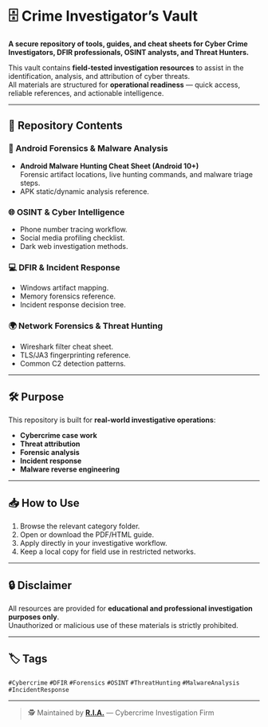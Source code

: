 # 🗄️ Crime Investigator’s Vault

**A secure repository of tools, guides, and cheat sheets for Cyber Crime Investigators, DFIR professionals, OSINT analysts, and Threat Hunters.**

This vault contains **field-tested investigation resources** to assist in the identification, analysis, and attribution of cyber threats.  
All materials are structured for **operational readiness** — quick access, reliable references, and actionable intelligence.

---

## 📂 Repository Contents

### 📱 Android Forensics & Malware Analysis
- **Android Malware Hunting Cheat Sheet (Android 10+)**  
  Forensic artifact locations, live hunting commands, and malware triage steps.
- APK static/dynamic analysis reference.

### 🌐 OSINT & Cyber Intelligence
- Phone number tracing workflow.
- Social media profiling checklist.
- Dark web investigation methods.

### 💻 DFIR & Incident Response
- Windows artifact mapping.
- Memory forensics reference.
- Incident response decision tree.

### 🌍 Network Forensics & Threat Hunting
- Wireshark filter cheat sheet.
- TLS/JA3 fingerprinting reference.
- Common C2 detection patterns.

---

## 🛠 Purpose

This repository is built for **real-world investigative operations**:
- **Cybercrime case work**  
- **Threat attribution**  
- **Forensic analysis**  
- **Incident response**  
- **Malware reverse engineering**

---

## 📥 How to Use

1. Browse the relevant category folder.
2. Open or download the PDF/HTML guide.
3. Apply directly in your investigative workflow.
4. Keep a local copy for field use in restricted networks.

---

## 🔒 Disclaimer
All resources are provided for **educational and professional investigation purposes only**.  
Unauthorized or malicious use of these materials is strictly prohibited.

---

## 🏷 Tags
`#Cybercrime` `#DFIR` `#Forensics` `#OSINT` `#ThreatHunting` `#MalwareAnalysis` `#IncidentResponse`

---

> 🕵️ Maintained by **[R.I.A.](https://osec.gr)** — Cybercrime Investigation Firm
